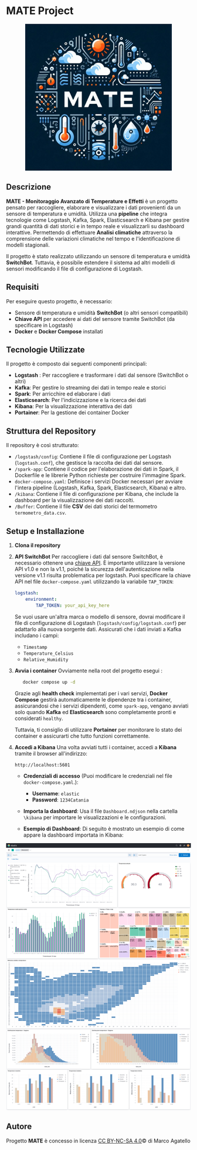 # MATE Project
<p align="center">
    <img src="Img/Varie/MATE-logo.jpeg" width="400" style="height:auto;" />
</p>


## Descrizione

**MATE - Monitoraggio Avanzato di Temperature e Effetti** è un progetto pensato per raccogliere, elaborare e visualizzare i dati provenienti da un sensore di temperatura e umidità. Utilizza una **pipeline** che integra tecnologie come Logstash, Kafka, Spark, Elasticsearch e Kibana per gestire grandi quantità di dati storici e in tempo reale e visualizzarli su dashboard interattive. Permettendo di effettuare **Analisi climatiche** attraverso la comprensione delle variazioni climatiche nel tempo e l'identificazione di modelli stagionali.
 
Il progetto è stato realizzato utilizzando un sensore di temperatura e umidità **SwitchBot**. Tuttavia, è possibile estendere il sistema ad altri modelli di sensori modificando il file di configurazione di Logstash.

## Requisiti
Per eseguire questo progetto, è necessario:
* Sensore di temperatura e umidità **SwitchBot** (o altri sensori compatibili)
* **Chiave API** per accedere ai dati del sensore tramite SwitchBot (da specificare in Logstash)
* **Docker** e **Docker Compose** installati

## Tecnologie Utilizzate
Il progetto è composto dai seguenti componenti principali:

* **Logstash** : Per raccogliere e trasformare i dati dal sensore (SwitchBot o altri)
* **Kafka**: Per gestire lo streaming dei dati in tempo reale e storici
* **Spark**: Per arricchire ed elaborare i dati
* **Elasticsearch**: Per l'indicizzazione e la ricerca dei dati
* **Kibana**: Per la visualizzazione interattiva dei dati
* **Portainer**: Per la gestione dei container Docker

## Struttura del Repository
Il repository è così strutturato:
* `/logstash/config`: Contiene il file di configurazione per Logstash (`logstash.conf`), che gestisce la raccolta dei dati dal sensore.
* `/spark-app`: Contiene il codice per l'elaborazione dei dati in Spark, il Dockerfile e le librerie Python richieste per costruire l'immagine Spark.
* `docker-compose.yaml`: Definisce i servizi Docker necessari per avviare l'intera pipeline (Logstash, Kafka, Spark, Elasticsearch, Kibana) e altro.
* `/kibana`: Contiene il file di configurazione per Kibana, che include la dashboard per la visualizzazione dei dati raccolti.
* `/Buffer`: Contiene il file **CSV** dei dati storici del termometro `termometro_data.csv`.


## Setup e Installazione

1. **Clona il repository**
2. **API SwitchBot**
Per raccogliere i dati dal sensore SwitchBot, è necessario ottenere una [chiave API](https://github.com/OpenWonderLabs/SwitchBotAPI/blob/main/README-v1.0.md#getting-started). È importante utilizzare la versione API v1.0 e non la v1.1, poiché la sicurezza dell'autenticazione nella versione v1.1 risulta problematica per logstash. Puoi specificare la chiave API nel file `docker-compose.yaml` utilizzando la variabile `TAP_TOKEN`:
    ```yaml
    logstash:
        environment:
            TAP_TOKEN: your_api_key_here
    ```
    Se vuoi usare un'altra marca o modello di sensore, dovrai modificare il file di configurazione di Logstash (`logstash/config/logstash.conf`) per adattarlo alla nuova sorgente dati. Assicurati che i dati inviati a Kafka includano i campi:
    * `Timestamp`
    * `Temperature_Celsius`
    * `Relative_Humidity`
3. **Avvia i container**
    Ovviamente nella root del progetto esegui :
    ```bash
       docker compose up -d
    ```
    Grazie agli **health check** implementati per i vari servizi, **Docker Compose** gestirà automaticamente le dipendenze tra i container, assicurandosi che i servizi dipendenti, come `spark-app`, vengano avviati solo quando **Kafka** ed **Elasticsearch** sono completamente pronti e considerati `healthy`.
    

    Tuttavia, ti consiglio di utilizzare **Portainer** per monitorare lo stato dei container e assicurarti che tutto funzioni correttamente.

4. **Accedi a Kibana** 
    Una volta avviati tutti i container, accedi a **Kibana** tramite il browser all'indirizzo:
    ```arduino
    http://localhost:5601
    ```
    - **Credenziali di accesso** (Puoi modificare le credenziali nel file `docker-compose.yaml`.):
      * **Username**: `elastic`
      * **Password**: `1234Catania`
         
    - **Importa la dashboard**: Usa il file `Dashboard.ndjson` nella cartella `\kibana` per importare le visualizzazioni e le configurazioni.

    - **Esempio di Dashboard**: Di seguito è mostrato un esempio di come appare la dashboard importata in Kibana:

<p align="center">
    <img src="Img/Dashbord/Tre anni.png" width="700" style="height:auto;" />
</p>


## Autore
Progetto **MATE** è concesso in licenza [CC BY-NC-SA 4.0](https://creativecommons.org/licenses/by-nc-sa/4.0/?ref=chooser-v1)© di Marco Agatello 
